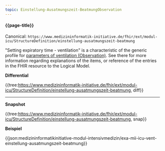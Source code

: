 ```yaml
---
topic: Einstellung-Ausatmungszeit-BeatmungObservation
---
```

#### {{page-title}}

Canonical: 
```https://www.medizininformatik-initiative.de/fhir/ext/modul-icu/StructureDefinition/einstellung-ausatmungszeit-beatmung```

"Setting expiratory time - ventilation" is a characteristic of the generic profile for [parameters of ventilation (Observation)](https://www.medizininformatik-initiative.de/fhir/ext/modul-icu/StructureDefinition/mii-parameter-von-beatmung). See there for more information regarding explanations of the items, or reference of the entries in the FHIR resource to the Logical Model.

**Differential**

{{tree:https://www.medizininformatik-initiative.de/fhir/ext/modul-icu/StructureDefinition/einstellung-ausatmungszeit-beatmung, diff}}

---

**Snapshot**

{{tree:https://www.medizininformatik-initiative.de/fhir/ext/modul-icu/StructureDefinition/einstellung-ausatmungszeit-beatmung, snap}}

**Beispiel**

{{json:medizininformatikinitiative-modul-intensivmedizin/exa-mii-icu-vent-einstellung-ausatmungszeit-beatmung}}